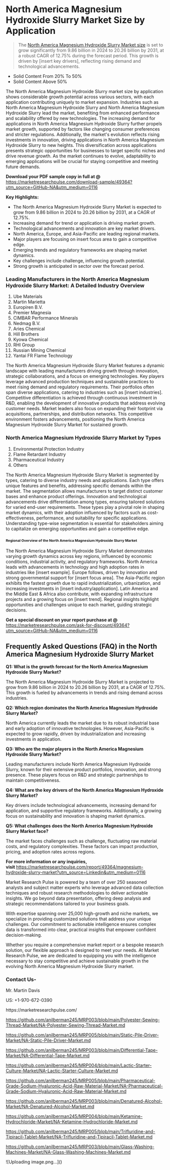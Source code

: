 <h1>North America Magnesium Hydroxide Slurry Market&nbsp;Size by Application</h1><blockquote><p>The <a href="https://marketresearchpulse.com/download-sample/49364?utm_source=GitHub-NA&amp;utm_medium=0116">North America Magnesium Hydroxide Slurry Market size</a> is set to grow significantly from 9.86 billion in 2024 to 20.26 billion by 2031, at a robust CAGR of 12.75% during the forecast period. This growth is driven by [insert key drivers], reflecting rising demand and technological advancements.</p></blockquote><ul><li>Solid Content From 20% To 50%<li> Solid Content Above 50%</li></ul><p>The North America Magnesium Hydroxide Slurry market size by application shows considerable growth potential across various sectors, with each application contributing uniquely to market expansion. Industries such as North America Magnesium Hydroxide Slurry and North America Magnesium Hydroxide Slurry lead the market, benefiting from enhanced performance and scalability offered by new technologies. The increasing demand for applications in North America Magnesium Hydroxide Slurry further propels market growth, supported by factors like changing consumer preferences and stricter regulations. Additionally, the market's evolution reflects rising investments in innovation, driving applications in North America Magnesium Hydroxide Slurry to new heights. This diversification across applications presents strategic opportunities for businesses to target specific niches and drive revenue growth. As the market continues to evolve, adaptability to emerging applications will be crucial for staying competitive and meeting future demands.</p><p><strong>Download your PDF sample copy in full at @ </strong><a href="https://marketresearchpulse.com/download-sample/49364?utm_source=GitHub-NA&amp;utm_medium=0116">https://marketresearchpulse.com/download-sample/49364?utm_source=GitHub-NA&amp;utm_medium=0116</a></p><p><strong>Key Highlights: </strong></p><ul><li>The North America Magnesium Hydroxide Slurry Market is expected to grow from 9.86 billion in 2024 to 20.26 billion by 2031, at a CAGR of 12.75%.</li><li>Increasing demand for trend or application is driving market growth.</li><li>Technological advancements and innovation are key market drivers.</li><li>North America, Europe, and Asia-Pacific are leading regional markets.</li><li>Major players are focusing on insert focus area to gain a competitive edge.</li><li>Emerging trends and regulatory frameworks are shaping market dynamics.</li><li>Key challenges include challenge, influencing growth potential.</li><li>Strong growth is anticipated in sector over the forecast period.</li></ul><h3>Leading Manufacturers in the North America Magnesium Hydroxide Slurry Market: A Detailed Industry Overview</h3><ol><li>Ube Materials</li><li>Martin Marietta</li><li>Europiren B.V.</li><li>Premier Magnesia</li><li>CIMBAR Performance Minerals</li><li>Nedmag B.V.</li><li>Aries Chemical</li><li>Hill Brothers</li><li>Kyowa Chemical</li><li>RHI Group</li><li>Russian Mining Chemical</li><li>Yantai FR Flame Technology</li></ol><div class="flex max-w-full flex-col flex-grow"><div class="min-h-8 text-message flex w-full flex-col items-end gap-2 whitespace-normal break-words [.text-message+&amp;]:mt-5" dir="auto" data-message-author-role="assistant" data-message-id="fd8432e4-4910-450d-b182-61b7bfb0a01f" data-message-model-slug="gpt-4o"><div class="flex w-full flex-col gap-1 empty:hidden first:pt-[3px]"><div class="markdown prose w-full break-words dark:prose-invert light"><p>The North America Magnesium Hydroxide Slurry Market features a dynamic landscape with leading manufacturers driving growth through innovation, strategic collaborations, and a focus on emerging technologies. Key players leverage advanced production techniques and sustainable practices to meet rising demand and regulatory requirements. Their portfolios often span diverse applications, catering to industries such as [insert industries]. Competitive differentiation is achieved through continuous investment in R&amp;D, enabling the development of innovative products that address evolving customer needs. Market leaders also focus on expanding their footprint via acquisitions, partnerships, and distribution networks. This competitive environment fosters advancements, positioning the North America Magnesium Hydroxide Slurry Market for sustained growth.</p></div></div></div></div><h3>North America Magnesium Hydroxide Slurry Market by Types</h3><ol><li>Environmental Protection Industry<li> Flame Retardant Industry<li> Pharmaceutical Industry<li> Others</li></ol><div class="flex max-w-full flex-col flex-grow"><div class="min-h-8 text-message flex w-full flex-col items-end gap-2 whitespace-normal break-words [.text-message+&amp;]:mt-5" dir="auto" data-message-author-role="assistant" data-message-id="084470be-0bb7-4664-bddf-5156b4f41249" data-message-model-slug="gpt-4o-mini"><div class="flex w-full flex-col gap-1 empty:hidden first:pt-[3px]"><div class="markdown prose w-full break-words dark:prose-invert light"><p>The North America Magnesium Hydroxide Slurry Market is segmented by types, catering to diverse industry needs and applications. Each type offers unique features and benefits, addressing specific demands within the market. The segmentation allows manufacturers to target distinct customer bases and enhance product offerings. Innovation and technological advancements drive differentiation among types, ensuring tailored solutions for varied end-user requirements. These types play a pivotal role in shaping market dynamics, with their adoption influenced by factors such as cost-effectiveness, performance, and suitability for specific applications. Understanding type-wise segmentation is essential for stakeholders aiming to capitalize on emerging opportunities and gain a competitive edge.</p></div></div></div></div><h3><span style="font-size: 11px;">Regional Overview of the North America Magnesium Hydroxide Slurry Market</span></h3><div class="flex max-w-full flex-col flex-grow"><div class="min-h-8 text-message flex w-full flex-col items-end gap-2 whitespace-normal break-words [.text-message+&amp;]:mt-5" dir="auto" data-message-author-role="assistant" data-message-id="e9038762-ce64-4e30-91c9-9bd413514231" data-message-model-slug="gpt-4o-mini"><div class="flex w-full flex-col gap-1 empty:hidden first:pt-[3px]"><div class="markdown prose w-full break-words dark:prose-invert light"><p>The North America Magnesium Hydroxide Slurry Market demonstrates varying growth dynamics across key regions, influenced by economic conditions, industrial activity, and regulatory frameworks. North America leads with advancements in technology and high adoption rates in industries like [insert example]. Europe follows, driven by innovation and strong governmental support for [insert focus area]. The Asia-Pacific region exhibits the fastest growth due to rapid industrialization, urbanization, and increasing investments in [insert industry/application]. Latin America and the Middle East &amp; Africa also contribute, with expanding infrastructure projects and a growing focus on [insert trend]. Regional insights highlight opportunities and challenges unique to each market, guiding strategic decisions.</p></div></div></div></div><p><strong>Get a special discount on your report purchase at @ </strong><a href="https://marketresearchpulse.com/ask-for-discount/49364?utm_source=GitHub-NA&amp;utm_medium=0116">https://marketresearchpulse.com/ask-for-discount/49364?utm_source=GitHub-NA&amp;utm_medium=0116</a></p><h2>Frequently Asked Questions (FAQ) in the North America Magnesium Hydroxide Slurry Market</h2><p><strong>Q1: What is the growth forecast for the North America Magnesium Hydroxide Slurry Market?</strong></p><p>The North America Magnesium Hydroxide Slurry Market is projected to grow from 9.86 billion in 2024 to 20.26 billion by 2031, at a CAGR of 12.75%. This growth is fueled by advancements in trends and rising demand across industries.</p><p><strong>Q2: Which region dominates the North America Magnesium Hydroxide Slurry Market?</strong></p><p>North America currently leads the market due to its robust industrial base and early adoption of innovative technologies. However, Asia-Pacific is expected to grow rapidly, driven by industrialization and increasing investments in application.</p><p><strong>Q3: Who are the major players in the North America Magnesium Hydroxide Slurry Market?</strong></p><p>Leading manufacturers include North America Magnesium Hydroxide Slurry, known for their extensive product portfolios, innovation, and strong presence. These players focus on R&amp;D and strategic partnerships to maintain competitiveness.</p><p><strong>Q4: What are the key drivers of the North America Magnesium Hydroxide Slurry Market?</strong></p><p>Key drivers include technological advancements, increasing demand for application, and supportive regulatory frameworks. Additionally, a growing focus on sustainability and innovation is shaping market dynamics.</p><p><strong>Q5: What challenges does the North America Magnesium Hydroxide Slurry Market face?</strong></p><p>The market faces challenges such as challenge, fluctuating raw material costs, and regulatory complexities. These factors can impact production, pricing, and adoption rates across regions.</p><p><strong>For more information or any inquiries, visit&nbsp;</strong><a href="https://marketresearchpulse.com/report/49364/magnesium-hydroxide-slurry-market?utm_source=Linkedin&utm_medium=0116">https://marketresearchpulse.com/report/49364/magnesium-hydroxide-slurry-market?utm_source=Linkedin&utm_medium=0116</a></p><p>Market Research Pulse is powered by a team of over 250 seasoned analysts and subject matter experts who leverage advanced data collection techniques and robust research methodologies to deliver actionable insights. We go beyond data presentation, offering deep analysis and strategic recommendations tailored to your business goals.</p><p>With expertise spanning over 25,000 high-growth and niche markets, we specialize in providing customized solutions that address your unique challenges. Our commitment to actionable intelligence ensures complex data is transformed into clear, practical insights that empower confident decision-making.</p><p>Whether you require a comprehensive market report or a bespoke research solution, our flexible approach is designed to meet your needs. At Market Research Pulse, we are dedicated to equipping you with the intelligence necessary to stay competitive and achieve sustainable growth in the evolving North America Magnesium Hydroxide Slurry market.</p><h3><strong>Contact Us-</strong></h3><p>Mr. Martin Davis</p><p>US: +1-970-672-0390</p><p>https://marketresearchpulse.com/</p><p><a href="https://github.com/anilberman245/MRP003/blob/main/Polyester-Sewing-Thread-Market/NA-Polyester-Sewing-Thread-Market.md">https://github.com/anilberman245/MRP003/blob/main/Polyester-Sewing-Thread-Market/NA-Polyester-Sewing-Thread-Market.md</a></p><p><a href="https://github.com/anilberman245/MRP005/blob/main/Static-Pile-Driver-Market/NA-Static-Pile-Driver-Market.md">https://github.com/anilberman245/MRP005/blob/main/Static-Pile-Driver-Market/NA-Static-Pile-Driver-Market.md</a></p><p><a href="https://github.com/anilberman245/MRP003/blob/main/Differential-Tape-Market/NA-Differential-Tape-Market.md">https://github.com/anilberman245/MRP003/blob/main/Differential-Tape-Market/NA-Differential-Tape-Market.md</a></p><p><a href="https://github.com/anilberman245/MRP004/blob/main/Lactic-Starter-Culture-Market/NA-Lactic-Starter-Culture-Market.md">https://github.com/anilberman245/MRP004/blob/main/Lactic-Starter-Culture-Market/NA-Lactic-Starter-Culture-Market.md</a></p><p><a href="https://github.com/anilberman245/MRP005/blob/main/Pharmaceutical-Grade-Sodium-Hyaluronic-Acid-Raw-Material-Market/NA-Pharmaceutical-Grade-Sodium-Hyaluronic-Acid-Raw-Material-Market.md">https://github.com/anilberman245/MRP005/blob/main/Pharmaceutical-Grade-Sodium-Hyaluronic-Acid-Raw-Material-Market/NA-Pharmaceutical-Grade-Sodium-Hyaluronic-Acid-Raw-Material-Market.md</a></p><p><a href="https://github.com/anilberman245/MRP003/blob/main/Denatured-Alcohol-Market/NA-Denatured-Alcohol-Market.md">https://github.com/anilberman245/MRP003/blob/main/Denatured-Alcohol-Market/NA-Denatured-Alcohol-Market.md</a></p><p><a href="https://github.com/anilberman245/MRP004/blob/main/Ketamine-Hydrochloride-Market/NA-Ketamine-Hydrochloride-Market.md">https://github.com/anilberman245/MRP004/blob/main/Ketamine-Hydrochloride-Market/NA-Ketamine-Hydrochloride-Market.md</a></p><p><a href="https://github.com/anilberman245/MRP005/blob/main/Trifluridine-and-Tipiracil-Tablet-Market/NA-Trifluridine-and-Tipiracil-Tablet-Market.md">https://github.com/anilberman245/MRP005/blob/main/Trifluridine-and-Tipiracil-Tablet-Market/NA-Trifluridine-and-Tipiracil-Tablet-Market.md</a></p><p><a href="https://github.com/anilberman245/MRP003/blob/main/Glass-Washing-Machines-Market/NA-Glass-Washing-Machines-Market.md">https://github.com/anilberman245/MRP003/blob/main/Glass-Washing-Machines-Market/NA-Glass-Washing-Machines-Market.md</a></p>
![Uploading image.png…]()
